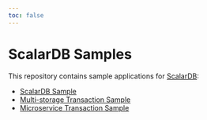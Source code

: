 ```yaml
---
toc: false
---
```


# ScalarDB Samples

This repository contains sample applications for [ScalarDB](https://github.com/scalar-labs/scalardb):

- [ScalarDB Sample](scalardb-sample/README.md)
- [Multi-storage Transaction Sample](multi-storage-transaction-sample/README.md)
- [Microservice Transaction Sample](microservice-transaction-sample/README.md)
